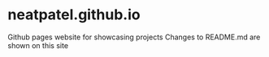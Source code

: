 # neatpatel.github.io
Github pages website for showcasing projects
Changes to README.md are shown on this site
